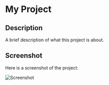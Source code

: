 # My Project

## Description
A brief description of what this project is about.

## Screenshot
Here is a screenshot of the project:

![Screenshot](https://github.com/johnDoe/my-repo/raw/main/screenshot.png)
